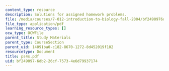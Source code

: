 ```yaml
---
content_type: resource
description: Solutions for assigned homework problems.
file: /media/courses/7-012-introduction-to-biology-fall-2004/bf2490976db226cf75734e6d79937174_ps4s.pdf
file_type: application/pdf
learning_resource_types: []
ocw_type: OCWFile
parent_title: Study Materials
parent_type: CourseSection
parent_uid: 14091ba0-c182-8670-1272-8d452019f102
resourcetype: Document
title: ps4s.pdf
uid: bf249097-6db2-26cf-7573-4e6d79937174
---
```

